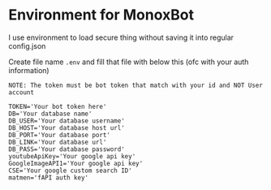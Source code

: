 # Environment for MonoxBot

I use environment to load secure thing without saving it into regular config.json

Create file name `.env` and fill that file with below this (ofc with your auth information)

```
NOTE: The token must be bot token that match with your id and NOT User account
```


```env
TOKEN='Your bot token here'
DB='Your database name'
DB_USER='Your database username'
DB_HOST='Your database host url'
DB_PORT='Your database port'
DB_LINK='Your database url'
DB_PASS='Your database password'
youtubeApiKey='Your google api key'
GoogleImageAPI1='Your google api key'
CSE='Your google custom search ID'
matmen='fAPI auth key'
```
